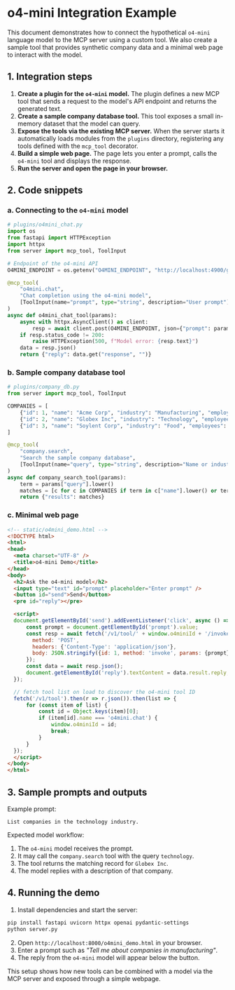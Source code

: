 # o4-mini Integration Example

This document demonstrates how to connect the hypothetical `o4-mini` language model
to the MCP server using a custom tool. We also create a sample tool that
provides synthetic company data and a minimal web page to interact with the
model.

## 1. Integration steps

1. **Create a plugin for the `o4-mini` model.**
   The plugin defines a new MCP tool that sends a request to the model's API
   endpoint and returns the generated text.
2. **Create a sample company database tool.**
   This tool exposes a small in-memory dataset that the model can query.
3. **Expose the tools via the existing MCP server.**
   When the server starts it automatically loads modules from the `plugins`
   directory, registering any tools defined with the `mcp_tool` decorator.
4. **Build a simple web page.**
   The page lets you enter a prompt, calls the `o4-mini` tool and displays the
   response.
5. **Run the server and open the page in your browser.**

## 2. Code snippets

### a. Connecting to the `o4-mini` model

```python
# plugins/o4mini_chat.py
import os
from fastapi import HTTPException
import httpx
from server import mcp_tool, ToolInput

# Endpoint of the o4-mini API
O4MINI_ENDPOINT = os.getenv("O4MINI_ENDPOINT", "http://localhost:4900/generate")

@mcp_tool(
    "o4mini.chat",
    "Chat completion using the o4-mini model",
    [ToolInput(name="prompt", type="string", description="User prompt")],
)
async def o4mini_chat_tool(params):
    async with httpx.AsyncClient() as client:
        resp = await client.post(O4MINI_ENDPOINT, json={"prompt": params["prompt"]})
    if resp.status_code != 200:
        raise HTTPException(500, f"Model error: {resp.text}")
    data = resp.json()
    return {"reply": data.get("response", "")}
```

### b. Sample company database tool

```python
# plugins/company_db.py
from server import mcp_tool, ToolInput

COMPANIES = [
    {"id": 1, "name": "Acme Corp", "industry": "Manufacturing", "employees": 250},
    {"id": 2, "name": "Globex Inc", "industry": "Technology", "employees": 500},
    {"id": 3, "name": "Soylent Corp", "industry": "Food", "employees": 300},
]

@mcp_tool(
    "company.search",
    "Search the sample company database",
    [ToolInput(name="query", type="string", description="Name or industry")],
)
async def company_search_tool(params):
    term = params["query"].lower()
    matches = [c for c in COMPANIES if term in c["name"].lower() or term in c["industry"].lower()]
    return {"results": matches}
```

### c. Minimal web page

```html
<!-- static/o4mini_demo.html -->
<!DOCTYPE html>
<html>
<head>
  <meta charset="UTF-8" />
  <title>o4-mini Demo</title>
</head>
<body>
  <h2>Ask the o4-mini model</h2>
  <input type="text" id="prompt" placeholder="Enter prompt" />
  <button id="send">Send</button>
  <pre id="reply"></pre>

  <script>
  document.getElementById('send').addEventListener('click', async () => {
      const prompt = document.getElementById('prompt').value;
      const resp = await fetch('/v1/tool/' + window.o4miniId + '/invoke', {
        method: 'POST',
        headers: {'Content-Type': 'application/json'},
        body: JSON.stringify({id: 1, method: 'invoke', params: {prompt}})
      });
      const data = await resp.json();
      document.getElementById('reply').textContent = data.result.reply;
  });

  // fetch tool list on load to discover the o4-mini tool ID
  fetch('/v1/tool').then(r => r.json()).then(list => {
      for (const item of list) {
          const id = Object.keys(item)[0];
          if (item[id].name === 'o4mini.chat') {
              window.o4miniId = id;
              break;
          }
      }
  });
  </script>
</body>
</html>
```

## 3. Sample prompts and outputs

Example prompt:

```
List companies in the technology industry.
```

Expected model workflow:
1. The `o4-mini` model receives the prompt.
2. It may call the `company.search` tool with the query `technology`.
3. The tool returns the matching record for `Globex Inc`.
4. The model replies with a description of that company.

## 4. Running the demo

1. Install dependencies and start the server:

```bash
pip install fastapi uvicorn httpx openai pydantic-settings
python server.py
```

2. Open `http://localhost:8000/o4mini_demo.html` in your browser.
3. Enter a prompt such as *"Tell me about companies in manufacturing"*.
4. The reply from the `o4-mini` model will appear below the button.

This setup shows how new tools can be combined with a model via the MCP server
and exposed through a simple webpage.
